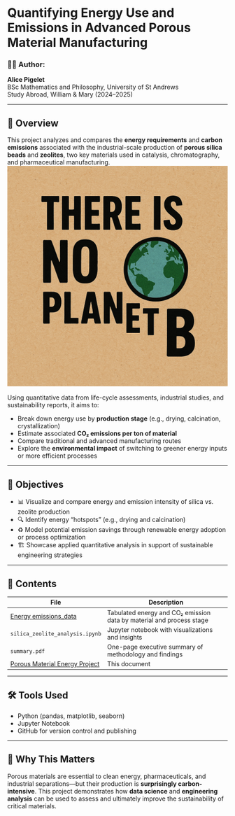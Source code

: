 # Quantifying Energy Use and Emissions in Advanced Porous Material Manufacturing

### 👩‍🔬 Author:
**Alice Pigelet**  
BSc Mathematics and Philosophy, University of St Andrews  
Study Abroad, William & Mary (2024–2025)

---

## 🧠 Overview
This project analyzes and compares the **energy requirements** and **carbon emissions** associated with the industrial-scale production of **porous silica beads** and **zeolites**, two key materials used in catalysis, chromatography, and pharmaceutical manufacturing.
![Alt Text](https://github.com/alicepigelet/Porous-Material-Energy-Project/blob/main/There%20is%20no%20planet%20B.png)

Using quantitative data from life-cycle assessments, industrial studies, and sustainability reports, it aims to:

- Break down energy use by **production stage** (e.g., drying, calcination, crystallization)
- Estimate associated **CO₂ emissions per ton of material**
- Compare traditional and advanced manufacturing routes
- Explore the **environmental impact** of switching to greener energy inputs or more efficient processes

---

## 🎯 Objectives
- 📊 Visualize and compare energy and emission intensity of silica vs. zeolite production
- 🔍 Identify energy “hotspots” (e.g., drying and calcination)
- ♻️ Model potential emission savings through renewable energy adoption or process optimization
- 🏗️ Showcase applied quantitative analysis in support of sustainable engineering strategies

---

## 📁 Contents
| File | Description |
|------|-------------|
| [Energy emissions_data](https://github.com/alicepigelet/Porous-Material-Energy-Project/blob/main/Output%20CSV%20Table.xlsx) | Tabulated energy and CO₂ emission data by material and process stage |
| `silica_zeolite_analysis.ipynb` | Jupyter notebook with visualizations and insights |
| `summary.pdf` | One-page executive summary of methodology and findings |
| [Porous Material Energy Project](https://github.com/alicepigelet/Porous-Material-Energy-Project/blob/main/README.md) | This document |

---

## 🛠️ Tools Used
- Python (pandas, matplotlib, seaborn)
- Jupyter Notebook
- GitHub for version control and publishing

---

## 📌 Why This Matters
Porous materials are essential to clean energy, pharmaceuticals, and industrial separations—but their production is **surprisingly carbon-intensive**. This project demonstrates how **data science** and **engineering analysis** can be used to assess and ultimately improve the sustainability of critical materials.
